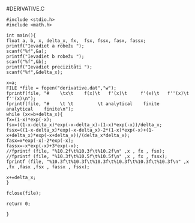 #DERIVATIVE.C

    #include <stdio.h>
    #include <math.h>

    int main(){
    float a, b, x, delta_x, fx,  fsx, fssx, fasx, fassx;
    printf("Ievadiet a robežu ");
    scanf("%f",&a);
    printf("Ievadiet b robežu ");
    scanf("%f",&b);
    printf("Ievadiet precizitāti ");
    scanf("%f",&delta_x);
 
    x=a;
    FILE *file = fopen("derivative.dat","w");
    fprintf(file, "#    \tx\t    f(x)\t   f'(x)\t     f'(x)\t   f''(x)\t    f''(x)\n");
    fprintf(file, "#    \t \t         \t analytical    finite    analytical    finite\n");
    while (x<=b+delta_x){
    fx=(1-x)*exp(-x);
    fsx=((1-x-delta_x)*exp(-x-delta_x)-(1-x)*exp(-x))/delta_x;
    fssx=((1-x-delta_x)*exp(-x-delta_x)-2*(1-x)*exp(-x)+(1-x+delta_x)*exp(-x+delta_x))/(delta_x*delta_x);
    fasx=x*exp(-x)-2*exp(-x);
    fassx=-x*exp(-x)+3*exp(-x);
    //fprintf (file, "%10.2f\t%10.3f\t%10.2f\n" ,x , fx , fsx);
    //fprintf (file, "%10.3f\t%10.5f\t%10.5f\n" ,x , fx , fssx);
    fprintf (file, "%10.3f\t%10.3f\t%10.3f\t%10.3f\t%10.3f\t%10.3f\n" ,x ,fx ,fasx ,fsx , fassx , fssx);

    x+=delta_x;
    }

    fclose(file);

    return 0;

    }
